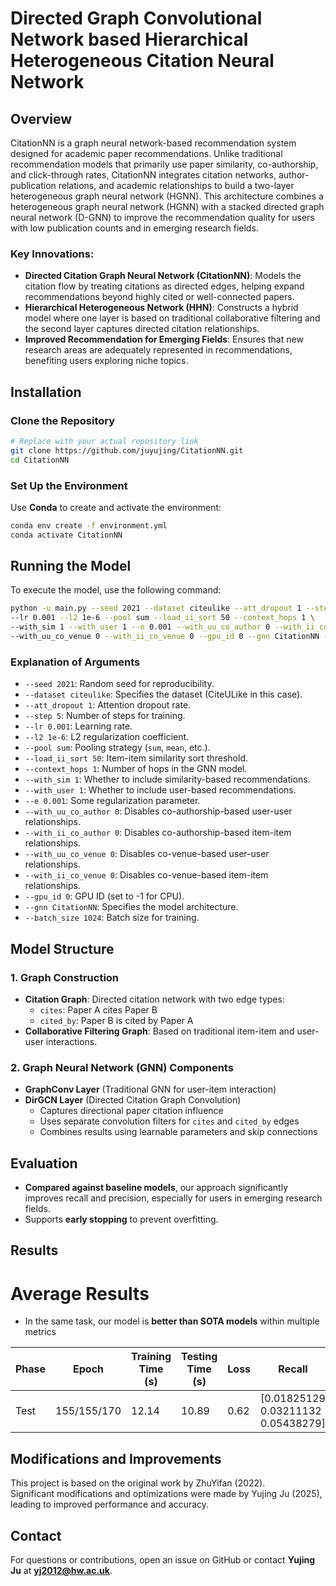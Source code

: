 # Directed Graph Convolutional Network based Hierarchical Heterogeneous Citation Neural Network

## Overview
CitationNN is a graph neural network-based recommendation system designed for academic paper recommendations. Unlike traditional recommendation models that primarily use paper similarity, co-authorship, and click-through rates, CitationNN integrates citation networks, author-publication relations, and academic relationships to build a two-layer heterogeneous graph neural network (HGNN). This architecture combines a heterogeneous graph neural network (HGNN) with a stacked directed graph neural network (D-GNN) to improve the recommendation quality for users with low publication counts and in emerging research fields.

### Key Innovations:
- **Directed Citation Graph Neural Network (CitationNN)**: Models the citation flow by treating citations as directed edges, helping expand recommendations beyond highly cited or well-connected papers.
- **Hierarchical Heterogeneous Network (HHN)**: Constructs a hybrid model where one layer is based on traditional collaborative filtering and the second layer captures directed citation relationships.
- **Improved Recommendation for Emerging Fields**: Ensures that new research areas are adequately represented in recommendations, benefiting users exploring niche topics.

## Installation
### Clone the Repository
```bash
# Replace with your actual repository link
git clone https://github.com/juyujing/CitationNN.git
cd CitationNN
```

### Set Up the Environment
Use **Conda** to create and activate the environment:
```bash
conda env create -f environment.yml
conda activate CitationNN
```

## Running the Model
To execute the model, use the following command:
```bash
python -u main.py --seed 2021 --dataset citeulike --att_dropout 1 --step 5 \
--lr 0.001 --l2 1e-6 --pool sum --load_ii_sort 50 --context_hops 1 \
--with_sim 1 --with_user 1 --e 0.001 --with_uu_co_author 0 --with_ii_co_author 0 \
--with_uu_co_venue 0 --with_ii_co_venue 0 --gpu_id 0 --gnn CitationNN --batch_size 1024
```

### Explanation of Arguments
- `--seed 2021`: Random seed for reproducibility.
- `--dataset citeulike`: Specifies the dataset (CiteULike in this case).
- `--att_dropout 1`: Attention dropout rate.
- `--step 5`: Number of steps for training.
- `--lr 0.001`: Learning rate.
- `--l2 1e-6`: L2 regularization coefficient.
- `--pool sum`: Pooling strategy (`sum`, `mean`, etc.).
- `--load_ii_sort 50`: Item-item similarity sort threshold.
- `--context_hops 1`: Number of hops in the GNN model.
- `--with_sim 1`: Whether to include similarity-based recommendations.
- `--with_user 1`: Whether to include user-based recommendations.
- `--e 0.001`: Some regularization parameter.
- `--with_uu_co_author 0`: Disables co-authorship-based user-user relationships.
- `--with_ii_co_author 0`: Disables co-authorship-based item-item relationships.
- `--with_uu_co_venue 0`: Disables co-venue-based user-user relationships.
- `--with_ii_co_venue 0`: Disables co-venue-based item-item relationships.
- `--gpu_id 0`: GPU ID (set to -1 for CPU).
- `--gnn CitationNN`: Specifies the model architecture.
- `--batch_size 1024`: Batch size for training.


## Model Structure
### **1. Graph Construction**
- **Citation Graph**: Directed citation network with two edge types:
  - `cites`: Paper A cites Paper B
  - `cited_by`: Paper B is cited by Paper A
- **Collaborative Filtering Graph**: Based on traditional item-item and user-user interactions.

### **2. Graph Neural Network (GNN) Components**
- **GraphConv Layer** (Traditional GNN for user-item interaction)
- **DirGCN Layer** (Directed Citation Graph Convolution)
  - Captures directional paper citation influence
  - Uses separate convolution filters for `cites` and `cited_by` edges
  - Combines results using learnable parameters and skip connections

## Evaluation
- **Compared against baseline models**, our approach significantly improves recall and precision, especially for users in emerging research fields.
- Supports **early stopping** to prevent overfitting.

## Results
# Average Results
- In the same task, our model is **better than SOTA models** within multiple metrics

| Phase | Epoch        | Training Time (s) | Testing Time (s) | Loss | Recall                           | NDCG                              | Hit Ratio                        | Precision                         |
|-------|-------------|------------------|----------------|------|---------------------------------|---------------------------------|---------------------------------|---------------------------------|
| Test  | 155/155/170 | 12.14            | 10.89         | 0.62 | [0.01825129 0.03211132 0.05438279] | [0.01516445 0.02093783 0.02855892] | [0.04485678 0.07728337 0.12928602] | [0.01006425 0.00912749 0.00794452] |



## Modifications and Improvements
This project is based on the original work by ZhuYifan (2022).  
Significant modifications and optimizations were made by Yujing Ju (2025), leading to improved performance and accuracy.

## Contact
For questions or contributions, open an issue on GitHub or contact **Yujing Ju** at **yj2012@hw.ac.uk**.
